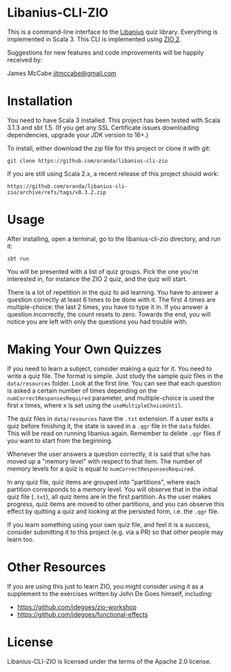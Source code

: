 Libanius-CLI-ZIO
================

This is a command-line interface to the [Libanius](https://github.com/oranda/libanius) quiz 
library. Everything is implemented in Scala 3. This CLI is implemented 
using [ZIO 2](https://github.com/zio/zio).

Suggestions for new features and code improvements will be happily received by:

James McCabe <jjtmccabe@gmail.com>


Installation
============

You need to have Scala 3 installed. This project has been tested with Scala 3.1.3 and sbt 1.5. (If 
you get any SSL Certificate issues downloading dependencies, upgrade your JDK version to 16+.)

To install, either download the zip file for this project or clone it with git:

    git clone https://github.com/oranda/libanius-cli-zio

If you are still using Scala 2.x, a recent release of this project should work:
   
    https://github.com/oranda/libanius-cli-zio/archive/refs/tags/v0.3.2.zip


Usage
=====

After installing, open a terminal, go to the libanius-cli-zio directory, and run it:

    sbt run
    
You will be presented with a list of quiz groups. Pick the one you're interested in, for instance
the ZIO 2 quiz, and the quiz will start.

There is a lot of repetition in the quiz to aid learning. You have to answer a question 
correctly at least 6 times to be done with it. The first 4 times are multiple-choice: the 
last 2 times, you have to type it in. If you answer a question incorrectly, the count resets 
to zero. Towards the end, you will notice you are left with only the questions you had trouble 
with.


Making Your Own Quizzes
=======================

If you need to learn a subject, consider making a quiz for it. You need to write a quiz file.
The format is simple. Just study the sample quiz files in the `data/resources` folder. Look at
the first line. You can see that each question is asked a certain number of times depending
on the `numCorrectResponsesRequired` parameter, and multiple-choice is used the first x times,
where x is set using the `useMultipleChoiceUntil`.

The quiz files in `data/resources` have the `.txt` extension. If a user exits a quiz before 
finishing it, the state is saved in a `.qgr` file in the `data` folder. This will be read
on running libanius again. Remember to delete `.qgr` files if you want to start from the 
beginning.

Whenever the user answers a question correctly, it is said that s/he has moved up a "memory level" 
with respect to that item. The number of memory levels for a quiz is equal to 
`numCorrectResponsesRequired`. 

In any quiz file, quiz items are grouped into "partitions", where each partition corresponds to 
a memory level. You will observe that in the initial quiz file (`.txt`), all quiz items are in 
the first partition. As the user makes progress, quiz items are moved to other partitions, and 
you can observe this effect by quitting a quiz and looking at the persisted form, i.e. the 
`.qgr` file.

If you learn something using your own quiz file, and feel it is a success, consider 
submitting it to this project (e.g. via a PR) so that other people may learn too.


Other Resources
===============

If you are using this just to learn ZIO, you might consider using it
as a supplement to the exercises written by John De Goes himself, including:

- https://github.com/jdegoes/zio-workshop
- https://github.com/jdegoes/functional-effects


License
=======

Libanius-CLI-ZIO is licensed under the terms of the Apache 2.0 license.
